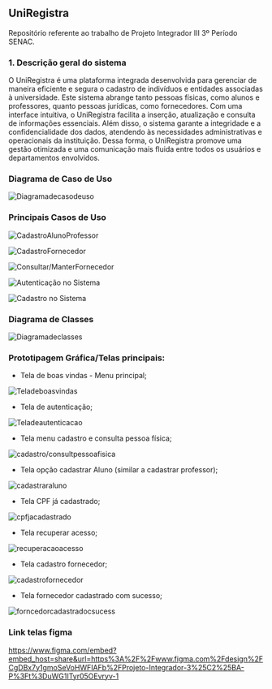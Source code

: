 ## UniRegistra

Repositório referente ao trabalho de Projeto Integrador III 3º Período SENAC.


### 1. Descrição geral do sistema

O UniRegistra é uma plataforma integrada desenvolvida para gerenciar de
maneira eficiente e segura o cadastro de indivíduos e entidades associadas à
universidade. Este sistema abrange tanto pessoas físicas, como alunos e
professores, quanto pessoas jurídicas, como fornecedores. Com uma interface
intuitiva, o UniRegistra facilita a inserção, atualização e
consulta de informações essenciais. Além disso, o sistema garante a integridade e a
confidencialidade dos dados, atendendo às necessidades administrativas e
operacionais da instituição. Dessa forma, o UniRegistra promove uma gestão
otimizada e uma comunicação mais fluida entre todos os usuários e departamentos
envolvidos.

### Diagrama de Caso de Uso 

![Diagramadecasodeuso](https://github.com/ThiagoCezimbra/ProjetoIntegrador3-SistemaOrientadoObj/blob/main/Diagrama%20Principais%20Casos%20de%20Uso.png)

### Principais Casos de Uso 

![CadastroAlunoProfessor](https://github.com/ThiagoCezimbra/ProjetoIntegrador3-SistemaOrientadoObj/blob/main/UC001%20-%20Cadastro%20Aluno-Professor.png)

![CadastroFornecedor](https://github.com/ThiagoCezimbra/ProjetoIntegrador3-SistemaOrientadoObj/blob/main/UC003%20-%20Cadastro%20Fornecedor.png)

![Consultar/ManterFornecedor](https://github.com/ThiagoCezimbra/ProjetoIntegrador3-SistemaOrientadoObj/blob/main/UC004%20ConsultarMarter%20Fornecedor.png)

![Autenticação no Sistema](https://github.com/ThiagoCezimbra/ProjetoIntegrador3-SistemaOrientadoObj/blob/main/UC005%20-%20Autenticacao%20no%20Sistema.png)

![Cadastro no Sistema](https://github.com/ThiagoCezimbra/ProjetoIntegrador3-SistemaOrientadoObj/blob/main/UC006%20-%20Cadastro%20no%20Sistema.png)


### Diagrama de Classes

![Diagramadeclasses](https://github.com/ThiagoCezimbra/ProjetoIntegrador3-SistemaOrientadoObj/blob/main/DIAGRAMA%20DE%20CLASSES.png)

### Prototipagem Gráfica/Telas principais:

- Tela de boas vindas - Menu principal;
  
![Teladeboasvindas](https://github.com/ThiagoCezimbra/ProjetoIntegrador3-SistemaOrientadoObj/blob/main/MENU%20INICIAL.png)
- Tela de autenticação;
  
![Teladeautenticacao](https://github.com/ThiagoCezimbra/ProjetoIntegrador3-SistemaOrientadoObj/blob/main/TELA%20AUTENTICACAO.png)
- Tela menu cadastro e consulta pessoa física;
  
![cadastro/consultpessoafisica](https://github.com/ThiagoCezimbra/ProjetoIntegrador3-SistemaOrientadoObj/blob/main/TELA%20MENU%20CADASTRO-CONSULTA%20PF.png)
- Tela opção cadastrar Aluno (similar a cadastrar professor);
  
![cadastraraluno](https://github.com/ThiagoCezimbra/ProjetoIntegrador3-SistemaOrientadoObj/blob/main/DADOS%20CADASTRO%20ALUNO.png)
- Tela CPF já cadastrado;
  
![cpfjacadastrado](https://github.com/ThiagoCezimbra/ProjetoIntegrador3-SistemaOrientadoObj/blob/main/CPF%20JA%20CADASTRADO.png)
- Tela recuperar acesso;
  
![recuperacaoacesso](https://github.com/ThiagoCezimbra/ProjetoIntegrador3-SistemaOrientadoObj/blob/main/RECUPERA%C3%87%C3%83O%20DE%20ACESSO.png)
- Tela cadastro fornecedor;
  
![cadastrofornecedor](https://github.com/ThiagoCezimbra/ProjetoIntegrador3-SistemaOrientadoObj/blob/main/DADOS%20CADASTRO%20FORNECEDOR.png)
- Tela fornecedor cadastrado com sucesso;
  
![forncedorcadastradocsucess](https://github.com/ThiagoCezimbra/ProjetoIntegrador3-SistemaOrientadoObj/blob/main/FORNECEDOR%20CADASTRADO%20COM%20SUCESSO.png)

### Link telas figma

https://www.figma.com/embed?embed_host=share&url=https%3A%2F%2Fwww.figma.com%2Fdesign%2FCgDBx7y1gmoSeVoHWFIAFb%2FProjeto-Integrador-3%25C2%25BA-P%3Ft%3DuWG1ITyr05OEvryv-1

  
